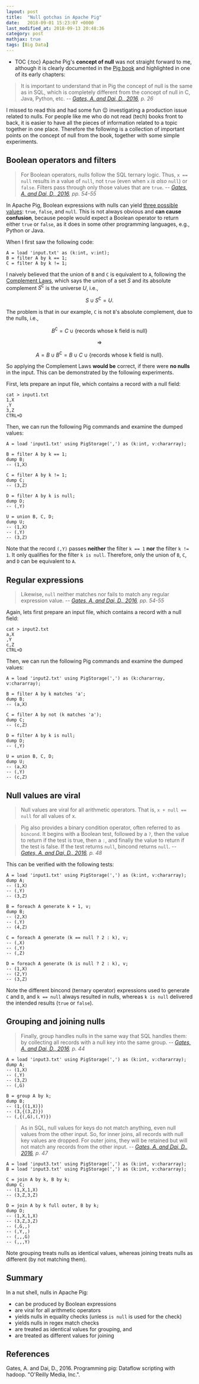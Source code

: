 ```yaml
---
layout: post
title:  "Null gotchas in Apache Pig"
date:   2018-09-01 15:23:07 +0000
last_modified_at: 2018-09-13 20:48:36
category: post
mathjax: true
tags: [Big Data]
---
```


* TOC
{:toc}
Apache Pig's **concept of null** was not straight forward to me, although it is clearly documented in the [Pig book](#gates) and highlighted in one of its early chapters:

>It is important to understand that in Pig the concept of null is the same as in SQL, which is completely different from the concept of null in C, Java, Python, etc. <cite>-- [Gates, A. and Dai, D., 2016](#gates), p. 26</cite>

I missed to read this and had some fun :wink: investigating a production issue related to nulls. For people like me who do not read (tech) books front to back, it is easier to have all the pieces of information related to a topic together in one place. Therefore the following is a collection of important points on the concept of null from the book, together with some simple experiments.

## Boolean operators and filters

>For Boolean operators, nulls follow the SQL ternary logic. Thus, `x == null` results in a value of `null`, not `true` (even when `x` _is also_ `null`) or `false`. Filters pass through only those values that are `true`. <cite>-- [Gates, A. and Dai, D., 2016](#gates), pp. 54-55</cite>

In Apache Pig, Boolean expressions with nulls can yield [three possible values](https://en.wikipedia.org/wiki/Three-valued_logic): `true`, `false`, and `null`. This is not always obvious and **can cause confusion**, because people would expect a Boolean operator to return either `true` or `false`, as it does in some other programming languages, e.g., Python or Java.

When I first saw the following code:

```pig
A = load 'input.txt' as (k:int, v:int);
B = filter A by k == 1;
C = filter A by k != 1;
```

I naively believed that the union of `B` and `C` is equivalent to `A`, following the [Complement Laws](https://en.wikipedia.org/wiki/Complement_(set_theory)#Properties), which says the union of a set $S$ and its absolute complement $S^\complement$ is the universe $U$, i.e.,

$$ S \cup S^\complement = U.$$

The problem is that in our example, `C` is not `B`'s absolute complement, due to the nulls, i.e.,

$$B^\complement = C \cup \text{\{records whose k field is null\}}$$

$$\Longrightarrow$$ 

$$ A = B \cup B^\complement = B \cup C \cup \text{\{records whose k field is null\}}.$$ 

So applying the Complement Laws **would be** correct, if there were **no nulls** in the input. This can be demonstrated by the following experiments.

First, lets prepare an input file, which contains a record with a null field:
```
cat > input1.txt
1,X
,Y
3,Z
CTRL+D
```

Then, we can run the following Pig commands and examine the dumped values:

```pig
A = load 'input1.txt' using PigStorage(',') as (k:int, v:chararray);

B = filter A by k == 1;
dump B;
-- (1,X)

C = filter A by k != 1;
dump C;
-- (3,Z)

D = filter A by k is null;
dump D;
-- (,Y)

U = union B, C, D;
dump U;
-- (1,X)
-- (,Y)
-- (3,Z)
```

Note that the record `(,Y)` passes **neither** the filter `k == 1` **nor** the filter `k != 1`. It only qualifies for the filter `k is null`. Therefore, only the union of `B`, `C`, and `D` can be equivalent to `A`.

## Regular expressions

>Likewise, `null` neither matches nor fails to match any regular expression value. <cite>-- [Gates, A. and Dai, D., 2016](#gates), pp. 54-55</cite>

Again, lets first prepare an input file, which contains a record with a null field:
```
cat > input2.txt
a,X
,Y
c,Z
CTRL+D
```

Then, we can run the following Pig commands and examine the dumped values:

```pig
A = load 'input2.txt' using PigStorage(',') as (k:chararray, v:chararray);

B = filter A by k matches 'a';
dump B;
-- (a,X)

C = filter A by not (k matches 'a');
dump C;
-- (c,Z)

D = filter A by k is null;
dump D;
-- (,Y)

U = union B, C, D;
dump U;
-- (a,X)
-- (,Y)
-- (c,Z)
```

## Null values are viral

>Null values are viral for all arithmetic operators. That is, `x + null == null` for all values of x.

>Pig also provides a binary condition operator, often referred to as `bincond`. It begins with a Boolean test, followed by a `?`, then the value to return if the test is true, then a `:`, and finally the value to return if the test is false. If the test returns `null`, bincond returns `null`. <cite>-- [Gates, A. and Dai, D., 2016](#gates), p. 48</cite>

This can be verified with the following tests:

```pig
A = load 'input1.txt' using PigStorage(',') as (k:int, v:chararray);
dump A;
-- (1,X)
-- (,Y)
-- (3,Z)

B = foreach A generate k + 1, v;
dump B;
-- (2,X)
-- (,Y)
-- (4,Z)

C = foreach A generate (k == null ? 2 : k), v;
-- (,X)
-- (,Y)
-- (,Z)

D = foreach A generate (k is null ? 2 : k), v;
-- (1,X)
-- (2,Y)
-- (3,Z)
```

Note the different bincond (ternary operator) expressions used to generate `C` and `D`, and `k == null` always resulted in nulls, whereas `k is null` delivered the intended results (`true` or `false`).

## Grouping and joining nulls

>Finally, group handles nulls in the same way that SQL handles them: by collecting all records with a null key into the same group. <cite>-- [Gates, A. and Dai, D., 2016](#gates), p. 44</cite>

```pig
A = load 'input3.txt' using PigStorage(',') as (k:int, v:chararray);
dump A;
-- (1,X)
-- (,Y)
-- (3,Z)
-- (,G)

B = group A by k;
dump B;
-- (1,{(1,X)})
-- (3,{(3,Z)})
-- (,{(,G),(,Y)})
```

>As in SQL, null values for keys do not match anything, even null values from the other input. So, for inner joins, all records with null key values are dropped. For outer joins, they will be retained but will not match any records from the other input. <cite>-- [Gates, A. and Dai, D., 2016](#gates), p. 47</cite>

```pig
A = load 'input3.txt' using PigStorage(',') as (k:int, v:chararray);
B = load 'input3.txt' using PigStorage(',') as (k:int, v:chararray);

C = join A by k, B by k;
dump C;
-- (1,X,1,X)
-- (3,Z,3,Z)

D = join A by k full outer, B by k;
dump D;
-- (1,X,1,X)
-- (3,Z,3,Z)
-- (,G,,)
-- (,Y,,)
-- (,,,G)
-- (,,,Y)
```

Note grouping treats nulls as identical values, whereas joining treats nulls as different (by not matching them).

## Summary

In a nut shell, nulls in Apache Pig:
- can be produced by Boolean expressions
- are viral for all arithmetic operators
- yields nulls in equality checks (unless `is null` is used for the check)
- yields nulls in regex match checks
- are treated as identical values for grouping, and
- are treated as different values for joining

## References

<a name="gates"></a>Gates, A. and Dai, D., 2016. Programming pig: Dataflow scripting with hadoop. "O'Reilly Media, Inc.".
